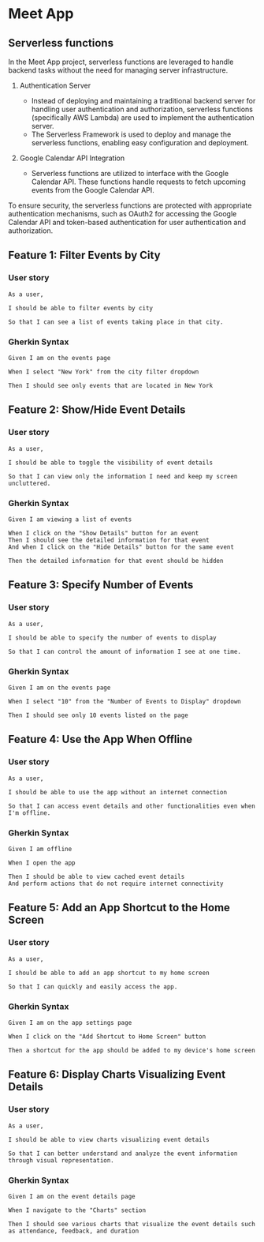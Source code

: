 # Meet App
## Serverless functions

In the Meet App project, serverless functions are leveraged to handle backend tasks without the need for managing server infrastructure.

1. Authentication Server
    - Instead of deploying and maintaining a traditional backend server for handling user authentication and authorization, serverless functions (specifically AWS Lambda) are used to implement the authentication server. 
    - The Serverless Framework is used to deploy and manage the serverless functions, enabling easy configuration and deployment.

2. Google Calendar API Integration
   - Serverless functions are utilized to interface with the Google Calendar API. These functions handle requests to fetch upcoming events from the Google Calendar API.

To ensure security, the serverless functions are protected with appropriate authentication mechanisms, such as OAuth2 for accessing the Google Calendar API and token-based authentication for user authentication and authorization.



## Feature 1: Filter Events by City
### User story
    As a user,

    I should be able to filter events by city

    So that I can see a list of events taking place in that city.

### Gherkin Syntax
    Given I am on the events page

    When I select "New York" from the city filter dropdown

    Then I should see only events that are located in New York

## Feature 2: Show/Hide Event Details
### User story
    As a user,

    I should be able to toggle the visibility of event details

    So that I can view only the information I need and keep my screen uncluttered.
### Gherkin Syntax
    Given I am viewing a list of events

    When I click on the "Show Details" button for an event
    Then I should see the detailed information for that event
    And when I click on the "Hide Details" button for the same event

    Then the detailed information for that event should be hidden

## Feature 3: Specify Number of Events
### User story
    As a user,

    I should be able to specify the number of events to display

    So that I can control the amount of information I see at one time.
### Gherkin Syntax
    Given I am on the events page

    When I select "10" from the "Number of Events to Display" dropdown

    Then I should see only 10 events listed on the page
## Feature 4: Use the App When Offline
### User story
    As a user,

    I should be able to use the app without an internet connection

    So that I can access event details and other functionalities even when I'm offline.
### Gherkin Syntax
    Given I am offline

    When I open the app

    Then I should be able to view cached event details
    And perform actions that do not require internet connectivity
## Feature 5: Add an App Shortcut to the Home Screen
### User story
    As a user,

    I should be able to add an app shortcut to my home screen

    So that I can quickly and easily access the app.
### Gherkin Syntax
    Given I am on the app settings page

    When I click on the "Add Shortcut to Home Screen" button
    
    Then a shortcut for the app should be added to my device's home screen
## Feature 6: Display Charts Visualizing Event Details
### User story
    As a user,

    I should be able to view charts visualizing event details

    So that I can better understand and analyze the event information through visual representation.
### Gherkin Syntax
    Given I am on the event details page

    When I navigate to the "Charts" section

    Then I should see various charts that visualize the event details such as attendance, feedback, and duration




